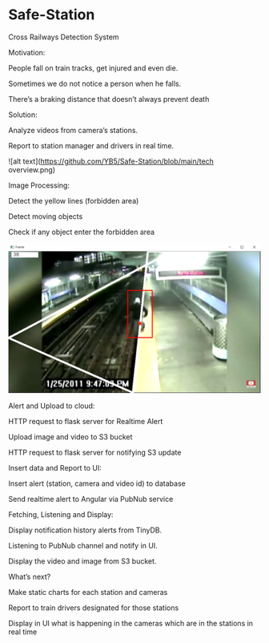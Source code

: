 # Safe-Station
Cross Railways Detection System

Motivation:

People fall on train tracks, get injured and even die.

Sometimes we do not notice a person when he falls.

There’s a braking distance that doesn’t always prevent death


Solution:

Analyze videos from camera’s stations.

Report to station manager and drivers in real time.

![alt text](https://github.com/YB5/Safe-Station/blob/main/tech overview.png)

Image Processing:

Detect the yellow lines (forbidden area)

Detect moving objects

Check if any object enter the forbidden area

![alt text](https://github.com/YB5/Safe-Station/blob/main/cross.png)


Alert and Upload to cloud:

HTTP request to flask server for Realtime Alert

Upload image and video to S3 bucket

HTTP request to flask server for notifying S3 update



Insert data and Report to UI:

Insert alert (station, camera and video id) to database

Send realtime alert to Angular via PubNub service





Fetching, Listening and Display:

Display notification history alerts from TinyDB.

Listening to PubNub channel and notify in UI.

Display the video and image from S3 bucket.



What’s next?

Make static charts for each station and cameras

Report to train drivers designated for those stations

Display in UI what is happening in the cameras which are in the stations in real time

